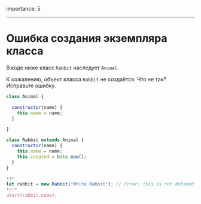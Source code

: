 importance: 5

---

# Ошибка создания экземпляра класса

В коде ниже класс `Rabbit` наследует `Animal`.

К сожалению, объект класса `Rabbit` не создаётся. Что не так? Исправьте ошибку.

```js run
class Animal {

  constructor(name) {
    this.name = name;
  }

}

class Rabbit extends Animal {
  constructor(name) {  
    this.name = name;
    this.created = Date.now();
  }
}

*!*
let rabbit = new Rabbit("White Rabbit"); // Error: this is not defined
*/!*
alert(rabbit.name);
```
